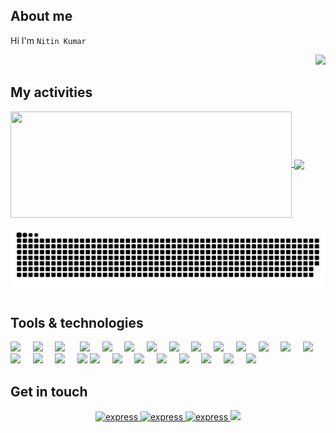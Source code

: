 ## About me
Hi I'm `Nitin Kumar`
<div align="right">
<img src="https://media.giphy.com/media/3osxY9kuM2NGUfvThe/giphy.gif" width="250">
</div>

## My activities

<a href="https://github.com/nkthehustler/github-readme-stats">
<img width=450 height=170 align="center" src="https://github-readme-stats.vercel.app/api?username=nkthehustler&theme=midnight-purple&show_icons=true&bg_color=0D1117&hide_border=true" />
</a>
<a href="https://github.com/nkthehustler/github-readme-stats">
  <img align="center" src="https://github-readme-stats.vercel.app/api/top-langs/?username=nkthehustler&theme=midnight-purple&layout=compact&bg_color=0D1117&hide_border=true" />
</a>

![nkthehustler's snake gif](https://github.com/nkthehustler/nkthehustler/blob/output/github-contribution-grid-snake.svg)

## Tools & technologies

<img src="https://cdn.jsdelivr.net/gh/devicons/devicon/icons/c/c-original.svg" width="35px">&nbsp;&nbsp;&nbsp;&nbsp;
<img src="https://cdn.jsdelivr.net/gh/devicons/devicon/icons/cplusplus/cplusplus-original.svg" width="35px">&nbsp;&nbsp;&nbsp;&nbsp;
<img src="https://cdn.jsdelivr.net/gh/devicons/devicon/icons/python/python-original.svg" width="35px">&nbsp;&nbsp;&nbsp;&nbsp;&nbsp;
<img src="https://cdn.jsdelivr.net/gh/devicons/devicon/icons/java/java-original.svg" width="35px">&nbsp;&nbsp;&nbsp;&nbsp;
<img src="https://cdn.jsdelivr.net/gh/devicons/devicon/icons/html5/html5-original.svg" width="35px">&nbsp;&nbsp;&nbsp;&nbsp;
<img src="https://cdn.jsdelivr.net/gh/devicons/devicon/icons/css3/css3-original.svg" width="35px">&nbsp;&nbsp;&nbsp;&nbsp;
<img src="https://cdn.jsdelivr.net/gh/devicons/devicon/icons/javascript/javascript-original.svg" width="35px">&nbsp;&nbsp;&nbsp;&nbsp;
<img src="https://cdn.jsdelivr.net/gh/devicons/devicon/icons/bootstrap/bootstrap-original.svg" width="35px">&nbsp;&nbsp;&nbsp;&nbsp;
<img src="https://cdn.jsdelivr.net/gh/devicons/devicon/icons/materialui/materialui-original.svg"  width="35px">&nbsp;&nbsp;&nbsp;&nbsp;
<img src="https://cdn.jsdelivr.net/gh/devicons/devicon/icons/mongodb/mongodb-original.svg" width="35px">&nbsp;&nbsp;&nbsp;&nbsp;
<img src="https://cdn.jsdelivr.net/gh/devicons/devicon/icons/express/express-original.svg" width="35px">&nbsp;&nbsp;&nbsp;&nbsp;
<img src="https://cdn.jsdelivr.net/gh/devicons/devicon/icons/react/react-original.svg" width="35px">&nbsp;&nbsp;&nbsp;&nbsp;
<img src="https://cdn.jsdelivr.net/gh/devicons/devicon/icons/nodejs/nodejs-original.svg" width="35px">&nbsp;&nbsp;&nbsp;&nbsp;
<img src="https://cdn.jsdelivr.net/gh/devicons/devicon/icons/googlecloud/googlecloud-original.svg" width="35px">&nbsp;&nbsp;&nbsp;&nbsp;
<img src="https://cdn.jsdelivr.net/gh/devicons/devicon/icons/heroku/heroku-original.svg" width="35px">&nbsp;&nbsp;&nbsp;&nbsp;
<img src="https://cdn.jsdelivr.net/gh/devicons/devicon/icons/git/git-original.svg" width="35px">&nbsp;&nbsp;&nbsp;&nbsp;
<img src="https://cdn.jsdelivr.net/gh/devicons/devicon/icons/github/github-original.svg" width="35px">&nbsp;&nbsp;&nbsp;&nbsp;
<img src="https://cdn.jsdelivr.net/gh/devicons/devicon/icons/gitter/gitter-plain.svg" width="35px">
<img src="https://cdn.jsdelivr.net/gh/devicons/devicon/icons/photoshop/photoshop-line.svg" width="35px">&nbsp;&nbsp;&nbsp;&nbsp;
<img src="https://cdn.jsdelivr.net/gh/devicons/devicon/icons/illustrator/illustrator-line.svg" width="35px">&nbsp;&nbsp;&nbsp;&nbsp;
<img src="https://cdn.jsdelivr.net/gh/devicons/devicon/icons/xd/xd-line.svg" width="35px">&nbsp;&nbsp;&nbsp;&nbsp;
<img src="https://cdn.jsdelivr.net/gh/devicons/devicon/icons/figma/figma-original.svg" width="35px">&nbsp;&nbsp;&nbsp;&nbsp;
<img src="https://cdn.jsdelivr.net/gh/devicons/devicon/icons/arduino/arduino-original.svg" width="35px">&nbsp;&nbsp;&nbsp;&nbsp;
<img src="https://cdn.jsdelivr.net/gh/devicons/devicon/icons/raspberrypi/raspberrypi-original.svg" width="35px">&nbsp;&nbsp;&nbsp;&nbsp;
<img src="https://cdn.jsdelivr.net/gh/devicons/devicon/icons/wordpress/wordpress-plain.svg" width="35px">&nbsp;&nbsp;&nbsp;&nbsp;
<img src="https://cdn.jsdelivr.net/gh/devicons/devicon/icons/vscode/vscode-original.svg" width="35px">&nbsp;&nbsp;&nbsp;&nbsp;


 ## Get in touch
 
<p align="center">
<a href="https://www.linkedin.com/in/nkthehustler" target="_blank"> <img src="https://img.icons8.com/fluency/48/ffffff/linkedin.png" alt="express" width="37"         height="37"/> </a>
<a href="https://app.slack.com/client/T3VN9S0H2/C3WAKFV7Y/user_profile/U01G4GE5J65" target="_blank"> <img src="https://img.icons8.com/doodle/48/ffffff/slack-new.png"     alt="express" width="37" 
height="37"/> </a>
<a href="https://app.slack.com/client/T3VN9S0H2/C3WAKFV7Y/user_profile/U01G4GE5J65" target="_blank"> <img src="https://img.icons8.com/color/48/ffffff/gmail-new.png"   alt="express" width="37" 
height="37"/> </a>
<img src="https://img.icons8.com/color/48/ffffff/gmail-new.png"/>

</p>
